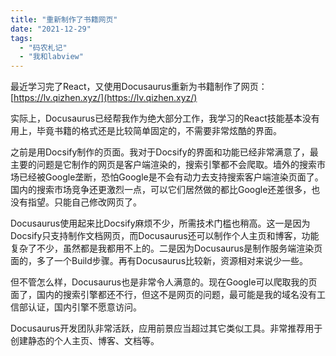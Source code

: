 ```yaml
---
title: "重新制作了书籍网页"
date: "2021-12-29"
tags: 
  - "码农札记"
  - "我和labview"
---
```


最近学习完了React，又使用Docusaurus重新为书籍制作了网页：[https://lv.qizhen.xyz/](https://lv.qizhen.xyz/)

实际上，Docusaurus已经帮我作为绝大部分工作，我学习的React技能基本没有用上，毕竟书籍的格式还是比较简单固定的，不需要非常炫酷的界面。

之前是用Docsify制作的页面。我对于Docsify的界面和功能已经非常满意了，最主要的问题是它制作的网页是客户端渲染的，搜索引擎都不会爬取。墙外的搜索市场已经被Google垄断，恐怕Google是不会有动力去支持搜索客户端渲染页面了。国内的搜索市场竞争还更激烈一点，可以它们居然做的都比Google还差很多，也没有指望。只能自己修改网页了。

Docusaurus使用起来比Docsify麻烦不少，所需技术门槛也稍高。这一是因为Docsify只支持制作文档网页，而Docusaurus还可以制作个人主页和博客，功能复杂了不少，虽然都是我都用不上的。二是因为Docusaurus是制作服务端渲染页面的，多了一个Build步骤。再有Docusaurus比较新，资源相对来说少一些。

但不管怎么样，Docusaurus也是非常令人满意的。现在Google可以爬取我的页面了，国内的搜索引擎都还不行，但这不是网页的问题，最可能是我的域名没有工信部认证，国内引擎不愿意访问。

Docusaurus开发团队非常活跃，应用前景应当超过其它类似工具。非常推荐用于创建静态的个人主页、博客、文档等。
